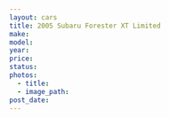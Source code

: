 ```yaml
---
layout: cars
title: 2005 Subaru Forester XT Limited
make:
model:
year:
price:
status:
photos:
  - title:
  - image_path:
post_date:
---
```


